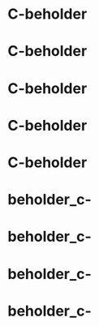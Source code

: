 # C-beholder
# C-beholder
# C-beholder
# C-beholder
# C-beholder
# beholder_c-
# beholder_c-
# beholder_c-
# beholder_c-
